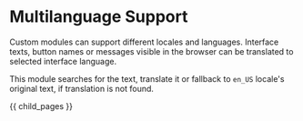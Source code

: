 # Multilanguage Support #

Custom modules can support different locales and languages. 
Interface texts, button names or messages visible in the browser can be translated to selected interface language.

This module searches for the text, translate it or fallback to `en_US` locale's original text, if translation is not found.


{{ child_pages }}